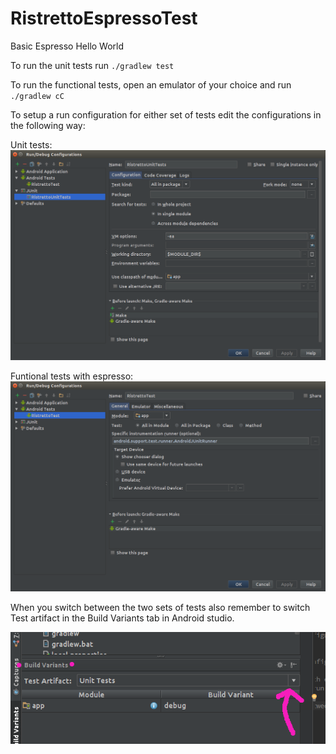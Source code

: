 # RistrettoEspressoTest

Basic Espresso Hello World

To run the unit tests run `./gradlew test`

To run the functional tests, open an emulator of your choice and run `./gradlew cC`

To setup a run configuration for either set of tests edit the configurations in the following way:

Unit tests:
![Unit test run configuration](ScreenshotUnitTest.png)

Funtional tests with espresso:
![Functional test run configruation](ScreenshotFunctionalTest.png)

When you switch between the two sets of tests also remember to switch Test artifact in the Build Variants tab in Android studio.


![Build variants](buildVariants.png)